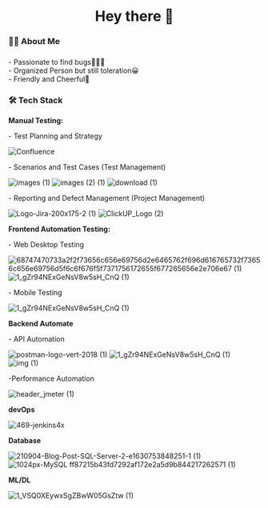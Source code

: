 ###

<h1 align="center">Hey there 👋</h1>

###

<h3 align="left">👩‍💻  About Me</h3>

###

<p align="left">- Passionate to find bugs👩🏻‍💻<br>- Organized Person but still toleration😀<br>- Friendly and Cheerful🎉</p>

###

<h3 align="left">🛠 Tech Stack</h3>

<p align="left"><b>Manual Testing:</b></p>
<div align="left">
  <p>- Test Planning and Strategy </p>
  
  ![Confluence](https://github.com/girlcrush95/girlcrush95/assets/112862919/ea84bb25-d5ab-4390-b1d0-132c7ba8589a)

  <p>- Scenarios and Test Cases (Test Management)</p>

  ![images (1)](https://github.com/girlcrush95/girlcrush95/assets/112862919/96843d9e-1dfa-4037-b094-d5fbcf7ff092)  ![images (2) (1)](https://github.com/girlcrush95/girlcrush95/assets/112862919/af3c0978-fe93-4bda-8142-89a00a69665b)    ![download (1)](https://github.com/girlcrush95/girlcrush95/assets/112862919/bf6d0ef4-b725-4732-9aeb-473a71a534dc)

 <p>- Reporting and Defect Management (Project Management)</p>

 ![Logo-Jira-200x175-2 (1)](https://github.com/girlcrush95/girlcrush95/assets/112862919/fb84c5b3-f799-4917-83d4-6d645bbc0e63)   ![ClickUP_Logo (2)](https://github.com/girlcrush95/girlcrush95/assets/112862919/ab95ba95-72c8-4501-82d8-afe7084be658)

<p align="left"><b>Frontend Automation Testing:</b></p>
<div align="left">
<p>- Web Desktop Testing</p>

![68747470733a2f2f73656c656e69756d2e6465762f696d616765732f73656c656e69756d5f6c6f676f5f7371756172655f677265656e2e706e67 (1)](https://github.com/girlcrush95/girlcrush95/assets/112862919/33e2f21c-c952-4c09-9997-71a2b4e29935)   ![1_gZr94NExGeNsV8w5sH_CnQ (1)](https://github.com/girlcrush95/girlcrush95/assets/112862919/a8c21f44-558a-4479-88ac-c47560702b95)

<p>- Mobile Testing</p>

![1_gZr94NExGeNsV8w5sH_CnQ (1)](https://github.com/girlcrush95/girlcrush95/assets/112862919/4a389246-4be8-47f8-bb00-c2cc1c0c183c)

<p align="left"><b>Backend Automate</b></p>
<div align="left">

<p>- API Automation</p>

![postman-logo-vert-2018 (1)](https://github.com/girlcrush95/girlcrush95/assets/112862919/76a8b19f-e8b6-4d58-93c5-27522d277aaf)  ![1_gZr94NExGeNsV8w5sH_CnQ (1)](https://github.com/girlcrush95/girlcrush95/assets/112862919/96dc42a3-e874-48ff-a7b2-e052603dace0)  ![img (1)](https://github.com/girlcrush95/girlcrush95/assets/112862919/27f21b31-1f2b-4513-bf87-a51b32b5d950)

<p>-Performance Automation</p>

![header_jmeter (1)](https://github.com/girlcrush95/girlcrush95/assets/112862919/d444c877-e54f-4039-b46c-8de21b9fe6f2)
  
</div>

<p align="left"><b>devOps</b></p>
<div align="left">
  
![469-jenkins4x](https://github.com/girlcrush95/girlcrush95/assets/112862919/7eaf679d-0988-40d6-a22f-ddcbcf6ac596)

<p align="left"><b>Database</b></p>
<div align="left">

![210904-Blog-Post-SQL-Server-2-e1630753848251-1 (1)](https://github.com/girlcrush95/girlcrush95/assets/112862919/fba7eb52-74b2-49a0-b97a-2e484a057fc4)  ![1024px-MySQL ff87215b43fd7292af172e2a5d9b844217262571 (1)](https://github.com/girlcrush95/girlcrush95/assets/112862919/827e6e5b-6570-4c31-982f-c92175734cbc)

<p align="left"><b>ML/DL</b></p>
<div align="left">

![1_VSQ0XEywxSgZBwW05GsZtw (1)](https://github.com/girlcrush95/girlcrush95/assets/112862919/adcc68af-9eaa-4aed-b241-9ada6153a6b0)



###


###



###


